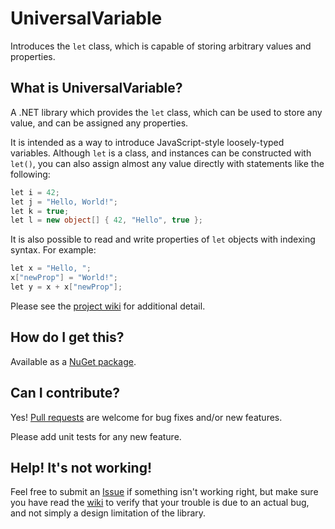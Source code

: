 # UniversalVariable
Introduces the `let` class, which is capable of storing arbitrary values and properties.

## What is UniversalVariable?
A .NET library which provides the `let` class, which can be used to store any value, and can be assigned any properties.

It is intended as a way to introduce JavaScript-style loosely-typed variables. Although `let` is a class, and instances can be constructed with `let()`, you can also assign almost any value directly with statements like the following:

```c#
let i = 42;
let j = "Hello, World!";
let k = true;
let l = new object[] { 42, "Hello", true };
```

It is also possible to read and write properties of `let` objects with indexing syntax. For example:

```c#
let x = "Hello, ";
x["newProp"] = "World!";
let y = x + x["newProp"];
```

Please see the [project wiki](https://github.com/WilStead/UniversalVariable/wiki) for additional detail.

## How do I get this?
Available as a [NuGet package](https://www.nuget.org/packages/UniversalVariable).

## Can I contribute?
Yes! [Pull requests](https://help.github.com/articles/about-pull-requests/) are welcome for bug fixes and/or new features.

Please add unit tests for any new feature.

## Help! It's not working!
Feel free to submit an [Issue](https://help.github.com/articles/about-issues/) if something isn't working right, but make sure you have read the [wiki](https://github.com/WilStead/UniversalVariable/wiki) to verify that your trouble is due to an actual bug, and not simply a design limitation of the library.
